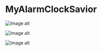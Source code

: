 # MyAlarmClockSavior


![Image alt](https://trtyrty.ucoz.net/c.jpg)


![Image alt](https://trtyrty.ucoz.net/b.jpg)


![Image alt](https://trtyrty.ucoz.net/a.jpg)
